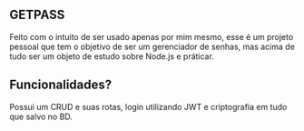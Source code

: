 ## GETPASS

Feito com o intuito de ser usado apenas por mim mesmo, esse é um projeto pessoal que tem o objetivo de ser um gerenciador de senhas, mas acima de tudo ser um objeto de estudo sobre Node.js e práticar.

## Funcionalidades?

Possui um CRUD e suas rotas, login utilizando JWT e criptografia em tudo que salvo no BD.
